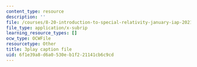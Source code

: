 ```yaml
---
content_type: resource
description: ''
file: /courses/8-20-introduction-to-special-relativity-january-iap-2021/6f1e39a8d6a0530eb1f221141cb6c9cd_Tc7g4iF8pHc.vtt
file_type: application/x-subrip
learning_resource_types: []
ocw_type: OCWFile
resourcetype: Other
title: 3play caption file
uid: 6f1e39a8-d6a0-530e-b1f2-21141cb6c9cd
---
```

